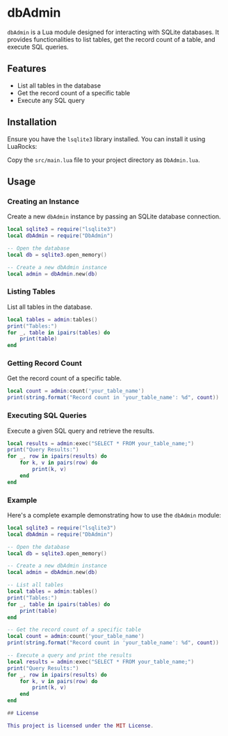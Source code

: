 <!-- https://github.com/twilson63/aos-packages/blob/main/packages/db-admin/README.md -->

# dbAdmin

`dbAdmin` is a Lua module designed for interacting with SQLite databases. It provides functionalities to list tables, get the record count of a table, and execute SQL queries.

## Features

- List all tables in the database
- Get the record count of a specific table
- Execute any SQL query

## Installation

Ensure you have the `lsqlite3` library installed. You can install it using LuaRocks:

Copy the `src/main.lua` file to your project directory as `DbAdmin.lua`.

## Usage

### Creating an Instance

Create a new `dbAdmin` instance by passing an SQLite database connection.

```lua
local sqlite3 = require("lsqlite3")
local dbAdmin = require("DbAdmin")

-- Open the database
local db = sqlite3.open_memory()

-- Create a new dbAdmin instance
local admin = dbAdmin.new(db)
```

### Listing Tables

List all tables in the database.

```lua
local tables = admin:tables()
print("Tables:")
for _, table in ipairs(tables) do
    print(table)
end
```

### Getting Record Count

Get the record count of a specific table.

```lua
local count = admin:count('your_table_name')
print(string.format("Record count in 'your_table_name': %d", count))
```

### Executing SQL Queries

Execute a given SQL query and retrieve the results.

```lua
local results = admin:exec("SELECT * FROM your_table_name;")
print("Query Results:")
for _, row in ipairs(results) do
    for k, v in pairs(row) do
        print(k, v)
    end
end
```

### Example

Here's a complete example demonstrating how to use the `dbAdmin` module:

```lua
local sqlite3 = require("lsqlite3")
local dbAdmin = require("DbAdmin")

-- Open the database
local db = sqlite3.open_memory()

-- Create a new dbAdmin instance
local admin = dbAdmin.new(db)

-- List all tables
local tables = admin:tables()
print("Tables:")
for _, table in ipairs(tables) do
    print(table)
end

-- Get the record count of a specific table
local count = admin:count('your_table_name')
print(string.format("Record count in 'your_table_name': %d", count))

-- Execute a query and print the results
local results = admin:exec("SELECT * FROM your_table_name;")
print("Query Results:")
for _, row in ipairs(results) do
    for k, v in pairs(row) do
        print(k, v)
    end
end

## License

This project is licensed under the MIT License.
```
